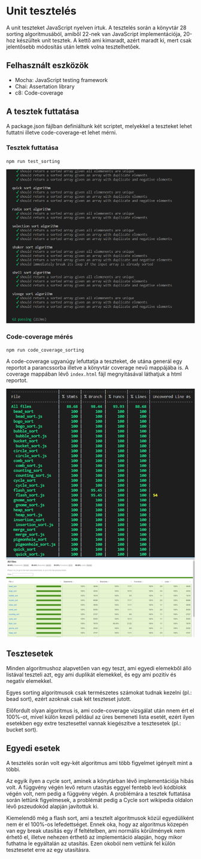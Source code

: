 # Unit tesztelés

A unit teszteket JavaScript nyelven írtuk. A tesztelés során a könyvtár 28 sorting algoritmusából, amiből 22-nek van JavaScript implementációja, 20-hoz készültek unit tesztek. A kettő ami kimaradt, azért maradt ki, mert csak jelentősebb módosítás után lettek volna tesztelhetőek.

## Felhasznált eszközök

- Mocha: JavaScript testing framework
- Chai: Assertation library
- c8: Code-coverage

## A tesztek futtatása

A package.json fájlban definiáltunk két scriptet, melyekkel a teszteket lehet futtatni illetve code-coverage-et lehet mérni.

### Tesztek futtatása

`npm run test_sorting`

![Teszt futtatás eredménye](test_sorting_result.png)

### Code-coverage mérés

`npm run code_coverage_sorting`

A code-coverage ugyanúgy lefuttatja a teszteket, de utána generál egy reportot a parancssorba illetve a könyvtár coverage nevű mappájába is. A coverage mappában lévő `index.html` fájl megnyitásával láthatjuk a html reportot.

![Code coverage parancssori report](code_coverage_sorting_result.png)
![Code coverage html report](code_coverage_sorting_result_html.png)

## Tesztesetek

Minden algoritmushoz alapvetően van egy teszt, ami egyedi elemekből álló listával teszteli azt, egy ami duplikát elemekkel, és egy ami pozitív és negatív elemekkel.

Egyes sorting algoritmusok csak természetes számokat tudnak kezelni (pl.: bead sort), ezért azoknak csak két teszteset jutott.

Előfordult olyan algoritmus is, ami code-coverage vizsgálat után nnem ért el 100%-ot, mivel külön kezeli például az üres bemeneti lista esetét, ezért ilyen esetekben egy extre tesztesettel vannak kiegészítve a tesztesetek (pl.: bucket sort).

## Egyedi esetek

A tesztelés során volt egy-két algoritmus ami több figyelmet igényelt mint a többi.

Az egyik ilyen a cycle sort, aminek a könytárban lévő implementációja hibás volt. A függvény végén levő return utasítás eggyel fentebb levő kódblokk végén volt, nem pedig a függvény végén. A problémára a tesztek futtatása során lettünk figyelmesek, a problémát pedig a Cycle sort wikipedia oldalon lévő pszeudokód alapján javítottuk ki.


Kiemelendő még a flash sort, ami a tesztelt algoritmusok közül egyedüliként nem ér el 100%-os lefedettséget. Ennek oka, hogy az algoritmus közepén van egy break utasítás egy if feltételben, ami normális körülmények nem érhető el, illetve nehezen érthető az implementáció alapján, hogy mikor futhatna le egyáltalán az utasítás. Ezen okoból nem vettünk fel külön tesztesetet erre az egy utasításra.

